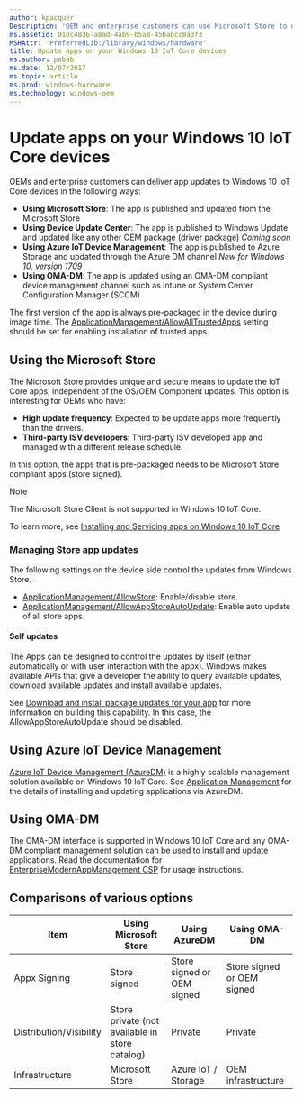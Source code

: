```yaml
---
author: kpacquer
Description: 'OEM and enterprise customers can use Microsoft Store to deliver app updates for Windows 10 IoT Core devices.'
ms.assetid: 010c4836-a8ad-4ab9-b5a8-45babcc8a3f3
MSHAttr: 'PreferredLib:/library/windows/hardware'
title: Update apps on your Windows 10 IoT Core devices
ms.author: pabab
ms.date: 12/07/2017
ms.topic: article
ms.prod: windows-hardware
ms.technology: windows-oem
---
```


# Update apps on your Windows 10 IoT Core devices

OEMs and enterprise customers can deliver app updates to Windows 10 IoT Core devices in the following ways:

* **Using Microsoft Store**: The app is published and updated from the Microsoft Store
* **Using Device Update Center**: The app is published to Windows Update and updated like any other OEM package (driver package) *Coming soon*
* **Using Azure IoT Device Management**: The app is published to Azure Storage and updated through the Azure DM channel *New for Windows 10, version 1709*
* **Using OMA-DM**: The app is updated using an OMA-DM compliant device management channel such as Intune or System Center Configuration Manager (SCCM)

The first version of the app is always pre-packaged in the device during image time.
The [ApplicationManagement/AllowAllTrustedApps](https://msdn.microsoft.com/windows/hardware/commercialize/customize/mdm/policy-configuration-service-provider#applicationmanagement-allowalltrustedapps) setting should be set for enabling installation of trusted apps.

## Using the Microsoft Store
The Microsoft Store provides unique and secure means to update the IoT Core apps, independent of the OS/OEM Component updates.
This option is interesting for OEMs who have:

* **High update frequency**: Expected to be update apps more frequently than the drivers.
* **Third-party ISV developers**: Third-party ISV developed app and managed with a different release schedule.

In this option, the apps that is pre-packaged needs to be Microsoft Store compliant apps (store signed). 

> [!Note]
> The Microsoft Store Client is not supported in Windows 10 IoT Core.

To learn more, see [Installing and Servicing apps on Windows 10 IoT Core](https://docs.microsoft.com/windows/iot-core/commercialize-your-device/InstallingAndServicing)

### Managing Store app updates
The following settings on the device side control the updates from Windows Store.

* [ApplicationManagement/AllowStore](https://msdn.microsoft.com/windows/hardware/commercialize/customize/mdm/policy-configuration-service-provider#applicationmanagement-allowstore): Enable/disable store.
* [ApplicationManagement/AllowAppStoreAutoUpdate](https://msdn.microsoft.com/windows/hardware/commercialize/customize/mdm/policy-configuration-service-provider#applicationmanagement-allowappstoreautoupdate): Enable auto update of all store apps. 

#### Self updates
The Apps can be designed to control the updates by itself (either automatically or with user interaction with the appx). Windows makes available APIs that give a developer the ability to query available updates, download available updates and install available updates. 

See [Download and install package updates for your app](https://msdn.microsoft.com/windows/uwp/packaging/self-install-package-updates) for more information on building this capability. In this case, the AllowAppStoreAutoUpdate should be disabled.

## Using Azure IoT Device Management 
[Azure IoT Device Management (AzureDM)](https://docs.microsoft.com/windows/iot-core/manage-your-device/azureiotdm) is a highly scalable management solution available on Windows 10 IoT Core. See [Application Management](https://github.com/ms-iot/iot-core-azure-dm-client/blob/master/docs/application-management.md) for the details of installing and updating applications via AzureDM.

## Using OMA-DM
The OMA-DM interface is supported in Windows 10 IoT Core and any OMA-DM compliant management solution can be used to install and update applications. 
Read the documentation for [EnterpriseModernAppManagement CSP](https://docs.microsoft.com/windows/client-management/mdm/enterprisemodernappmanagement-csp) for usage instructions.

## Comparisons of various options

| Item          | Using Microsoft Store | Using AzureDM | Using OMA-DM |
|-------------- |---------------------- |---------------|--------------|
| Appx Signing  | Store signed |Store signed or OEM signed|Store signed or OEM signed|
|Distribution/Visibility|Store private (not available in store catalog)|Private|Private|
|Infrastructure |Microsoft Store|Azure IoT / Storage|OEM infrastructure|
